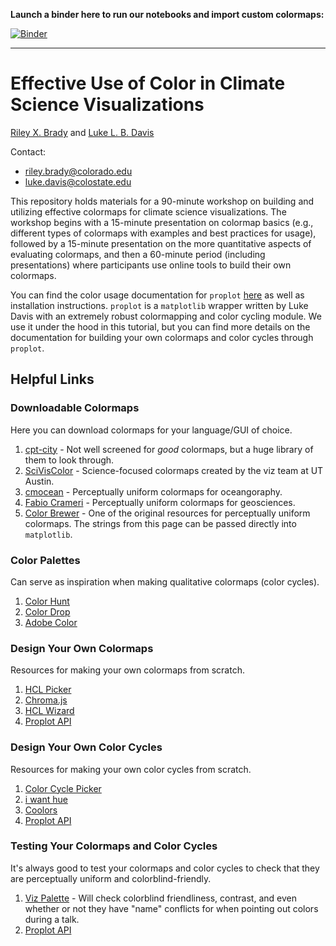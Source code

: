 **Launch a binder here to run our notebooks and import custom colormaps:**

[![Binder](https://mybinder.org/badge_logo.svg)](https://mybinder.org/v2/gh/bradyrx/climate_science_colormapping/master)

---

# Effective Use of Color in Climate Science Visualizations

[Riley X. Brady](https://github.com/bradyrx) and [Luke L. B. Davis](https://github.com/lukelbd)

Contact: 
* riley.brady@colorado.edu
* luke.davis@colostate.edu

This repository holds materials for a 90-minute workshop on building and utilizing effective colormaps for climate science visualizations. The workshop begins with a 15-minute presentation on colormap basics (e.g., different types of colormaps with examples and best practices for usage), followed by a 15-minute presentation on the more quantitative aspects of evaluating colormaps, and then a 60-minute period (including presentations) where participants use online tools to build their own colormaps.

You can find the color usage documentation for `proplot` [here](https://proplot.readthedocs.io/en/latest/colors.html) as well as installation instructions. `proplot` is a `matplotlib` wrapper written by Luke Davis with an extremely robust colormapping and color cycling module. We use it under the hood in this tutorial, but you can find more details on the documentation for building your own colormaps and color cycles through `proplot`.

## Helpful Links

### Downloadable Colormaps

Here you can download colormaps for your language/GUI of choice.

1. [cpt-city](http://soliton.vm.bytemark.co.uk/pub/cpt-city/) - Not well screened for _good_ colormaps, but a huge library of them to look through.
2. [SciVisColor](https://sciviscolor.org/) - Science-focused colormaps created by the viz team at UT Austin.
3. [cmocean](https://matplotlib.org/cmocean/) - Perceptually uniform colormaps for oceangoraphy. 
4. [Fabio Crameri](http://www.fabiocrameri.ch/colourmaps.php) - Perceptually uniform colormaps for geosciences.
5. [Color Brewer](http://colorbrewer2.org/#type=sequential&scheme=BuGn&n=3) - One of the original resources for perceptually uniform colormaps. The strings from this page can be passed directly into `matplotlib`.

### Color Palettes

Can serve as inspiration when making qualitative colormaps (color cycles).

1. [Color Hunt](https://colorhunt.co/)
2. [Color Drop](https://colordrop.io/)
3. [Adobe Color](https://color.adobe.com/explore)

### Design Your Own Colormaps

Resources for making your own colormaps from scratch.

1. [HCL Picker](http://tristen.ca/hcl-picker/#/hlc/6/1/15534C/E2E062)
2. [Chroma.js](https://gka.github.io/palettes/)
3. [HCL Wizard](http://hclwizard.org:64230/hclwizard/)
4. [Proplot API](https://proplot.readthedocs.io/en/latest/colors.html#making-your-own-colormaps)

### Design Your Own Color Cycles

Resources for making your own color cycles from scratch.

1. [Color Cycle Picker](https://colorcyclepicker.mpetroff.net/)
2. [i want hue](http://medialab.github.io/iwanthue/)
3. [Coolors](https://coolors.co/)
4. [Proplot API](https://proplot.readthedocs.io/en/latest/colors.html#making-your-own-color-cycles)

### Testing Your Colormaps and Color Cycles

It's always good to test your colormaps and color cycles to check that they are perceptually uniform and colorblind-friendly.

1. [Viz Palette](https://projects.susielu.com/viz-palette) - Will check colorblind friendliness, contrast, and even whether or not they have "name" conflicts for when pointing out colors during a talk.
2. [Proplot API](https://proplot.readthedocs.io/en/latest/colors.html#perceptually-uniform-colormaps)

